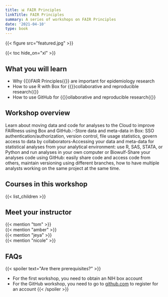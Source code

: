 ```yaml
---
title: 📊 FAIR Principles
linkTitle: FAIR Principles
summary: A series of workshops on FAIR Principles
date: '2021-04-10'
type: book
---
```


{{< figure src="featured.jpg" >}}

{{< toc hide_on="xl" >}}

## What you will learn

- Why {{<hl>}}FAIR Principles{{</hl>}} are important for epidemiology research
- How to use R with Box for {{<hl>}}collaborative and reproducible research{{</hl>}} 
- How to use GitHub for {{<hl>}}ollaborative and reproducible research{{</hl>}}

## Workshop overview

Learn about moving data and code for analyses to the Cloud to improve FAIRness using Box and GitHub.:-Store data and meta-data in Box: SSO authentication/authorization, version control, file usage statistics, govern access to data by collaborators-Accessing your data and meta-data for statistical analyses from your analytical environment: use R, SAS, STATA, or Python and run analyses in your own computer or Biowulf-Share your analyses code using GitHub: easily share code and access code from others, maintain versioning using different branches, how to have multiple analysts working on the same project at the same time. 

## Courses in this workshop

{{< list_children >}}

## Meet your instructor

{{< mention "tom" >}} 
<br>
{{< mention "amber" >}} 
<br>
{{< mention "jeya" >}} 
<br>
{{< mention "nicole" >}}

## FAQs

{{< spoiler text="Are there prerequisites?" >}}
- For the first workshop, you need to obtain an NIH box account
- For the GitHub workshop, you need to go to [github.com](https://github.com/) to register for an account
{{< /spoiler >}}



